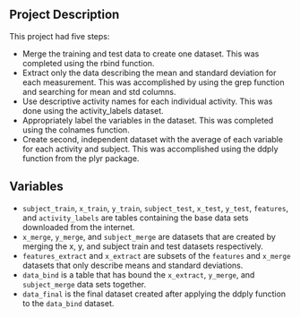 <h2>Project Description</h2>

This project had five steps:

* Merge the training and test data to create one dataset.  This was completed using the rbind function.
* Extract only the data describing the mean and standard deviation for each measurement.  This was accomplished by using the grep function and searching for mean and std columns.
* Use descriptive activity names for each individual activity.  This was done using the activity_labels dataset.
* Appropriately label the variables in the dataset.  This was completed using the colnames function.
* Create second, independent dataset with the average of each variable for each activity and subject.  This was accomplished using the ddply function from the plyr package.

<h2>Variables</h2>

* `subject_train`, `x_train`, `y_train`, `subject_test`, `x_test`, `y_test`, `features`, and `activity_labels` are tables containing the base data sets downloaded from the internet.
* `x_merge`, `y_merge`, and `subject_merge` are datasets that are created by merging the x, y, and subject train and test datasets respectively.
* `features_extract` and `x_extract` are subsets of the `features` and `x_merge` datasets that only describe means and standard deviations.
* `data_bind` is a table that has bound the `x_extract`, `y_merge`, and `subject_merge` data sets together.
* `data_final` is the final dataset created after applying the ddply function to the `data_bind` dataset.